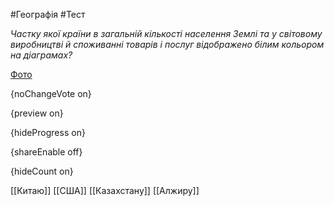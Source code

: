#Географія #Тест

*Частку якої країни в загальній кількості населення Землі та у світовому виробництві й споживанні товарів і послуг відображено білим кольором на діаграмах?*

[Фото](https://zno.osvita.ua//doc/images/znotest/28/2866/114400_33.jpg)

{noChangeVote on}

{preview on}

{hideProgress on}

{shareEnable off}

{hideCount on}

[[Китаю]]
[[США]]
[[Казахстану]]
[[Алжиру]]

